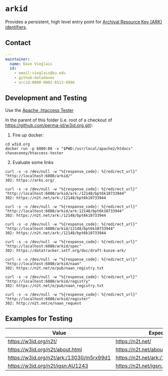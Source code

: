 # `arkid`

Provides a persistent, high level entry point for [Archival Resource Key (ARK) identifiers](https://arks.org/).

## Contact

```yaml
---
maintainer:
  name: Dave Vieglais
  id:
    - email:vieglais@ku.edu
    - github:datadavev
    - orcid:0000-0002-6513-4996
```

## Development and Testing

Use the [Apache .htaccess Tester](https://github.com/chaseconey/htaccess-tester)

In the parent of this folder (i.e. root of a checkout of https://github.com/perma-id/w3id.org.git):

1. Fire up docker:

```
cd w3id.org
docker run -p 6080:80 -v "$PWD:/usr/local/apache2/htdocs" chaseconey/htaccess-tester
```

2. Evaluate some links

```
curl -s -o /dev/null -w "%{response_code}: %{redirect_url}" "http://localhost:6080/arkid/"
302: https://arks.org/

curl -s -o /dev/null -w "%{response_code}: %{redirect_url}" "http://localhost:6080/arkid/ark:/12148/bpt6k10733944"
302: https://n2t.net/ark:/12148/bpt6k10733944

curl -s -o /dev/null -w "%{response_code}: %{redirect_url}" "http://localhost:6080/arkid/ark:12148/bpt6k10733944"
302: https://n2t.net/ark:/12148/bpt6k10733944

curl -s -o /dev/null -w "%{response_code}: %{redirect_url}" "http://localhost:6080/arkid/12148/bpt6k10733944"
302: https://n2t.net/ark:/12148/bpt6k10733944

curl -s -o /dev/null -w "%{response_code}: %{redirect_url}" "http://localhost:6080/arkid/spec"
302: https://datatracker.ietf.org/doc/draft-kunze-ark/

curl -s -o /dev/null -w "%{response_code}: %{redirect_url}" "http://localhost:6080/arkid/naan"
302: https://n2t.net/e/pub/naan_registry.txt

curl -s -o /dev/null -w "%{response_code}: %{redirect_url}" "http://localhost:6080/arkid/registry"
302: https://n2t.net/e/pub/naan_registry.txt

curl -s -o /dev/null -w "%{response_code}: %{redirect_url}" "http://localhost:6080/arkid/register"
302: http://n2t.net/e/naan_request
```

## Examples for Testing

| Value | Expected |
| -- | -- |
| https://w3id.org/n2t/ | https://n2t.net/ |
| https://w3id.org/n2t/about.html | https://n2t.net/about.html |
| https://w3id.org/n2t/ark:/13030/m5rx99d1 | https://n2t.net/ark:/13030/m5rx99d1 |
| https://w3id.org/n2t/igsn:AU1243 | https://n2t.net/igsn:AU1243 |

